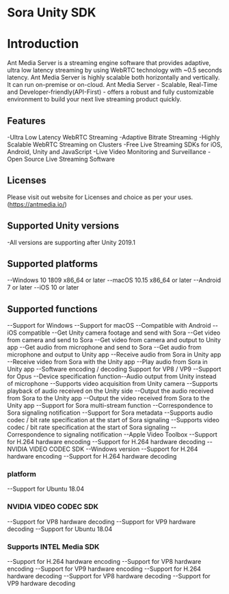 # Sora Unity SDK


# Introduction
Ant Media Server is a streaming engine software that provides adaptive, ultra low latency streaming by using WebRTC technology with ~0.5 seconds latency. 
Ant Media Server is highly scalable both horizontally and vertically. It can run on-premise or on-cloud.
Ant Media Server - Scalable, Real-Time and Developer-friendly(API-First) - offers a robust and fully customizable environment to build your next live streaming product quickly.

## Features
-Ultra Low Latency WebRTC Streaming
-Adaptive Bitrate Streaming
-Highly Scalable WebRTC Streaming on Clusters
-Free Live Streaming SDKs for iOS, Android, Unity and JavaScript
-Live Video Monitoring and Surveillance
-Open Source Live Streaming Software 

## Licenses
Please visit out website for Licenses and choice as per your uses.(https://antmedia.io/)

## Supported Unity versions
-All versions are supporting after Unity 2019.1

## Supported platforms
--Windows 10 1809 x86_64 or later
--macOS 10.15 x86_64 or later
--Android 7 or later
--iOS 10 or later


## Supported functions
--Support for Windows
--Support for macOS
--Compatible with Android
--iOS compatible
--Get Unity camera footage and send with Sora
--Get video from camera and send to Sora
--Get video from camera and output to Unity app
--Get audio from microphone and send to Sora
--Get audio from microphone and output to Unity app
--Receive audio from Sora in Unity app
--Receive video from Sora with the Unity app
--Play audio from Sora in Unity app
--Software encoding / decoding Support for VP8 / VP9
--Support for Opus
--Device specification function--Audio output from Unity instead of microphone
--Supports video acquisition from Unity camera
--Supports playback of audio received on the Unity side
--Output the audio received from Sora to the Unity app
--Output the video received from Sora to the Unity app
--Support for Sora multi-stream function
--Correspondence to Sora signaling notification
--Support for Sora metadata
--Supports audio codec / bit rate specification at the start of Sora signaling
--Supports video codec / bit rate specification at the start of Sora signaling
--Correspondence to signaling notification
--Apple Video Toolbox
--Support for H.264 hardware encoding
--Support for H.264 hardware decoding
--NVIDIA VIDEO CODEC SDK
--Windows version
--Support for H.264 hardware encoding
--Support for H.264 hardware decoding


### platform
--Support for Ubuntu 18.04

### NVIDIA VIDEO CODEC SDK
--Support for VP8 hardware decoding
--Support for VP9 hardware decoding
--Support for Ubuntu 18.04

### Supports INTEL Media SDK
--Support for H.264 hardware encoding
--Support for VP8 hardware encoding
--Support for VP9 hardware encoding
--Support for H.264 hardware decoding
--Support for VP8 hardware decoding
--Support for VP9 hardware decoding
